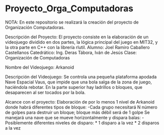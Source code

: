 # Proyecto_Orga_Computadoras
NOTA: En este repositorio se realizará la creación del proyecto de Organización Computadoras.

Descripción del Proyecto:
El proyecto consiste en la elaboración de un videojuego dividido en dos partes, la lógica principal del juego en MIT32, y la otra parte en C++ con la librería rlutil.
Alumno: Joel Ramiro Caballero Castellanos
Catedrático: Ing. Deras Tábora, Iván de Jesús
Clase: Organización de Computadoras

Nombre del Videojuego:
Arkanoid

Descripción del Videojuego:
Se controla una pequeña plataforma apodada Nave Espacial Vaus, que impide que una bola salga de la zona de juego, haciéndola rebotar. En la parte superior hay ladrillos o bloques, que desaparecen al ser tocados por la bola.

Alcance con el proyecto:
Elaboración de por lo menos 1 nivel de Arkanoid  donde habrá diferentes tipos de bloque:
-Cada grupo necesitará N número de golpes para destruir un bloque; bloque más débil será de 1 golpe
Se manejará una nave que se mueve horizontalmente y dispara balas:
-Posiblemente diferentes niveles de disparo:
    * 1 disparo a la vez
    * 2 disparos a la vez
